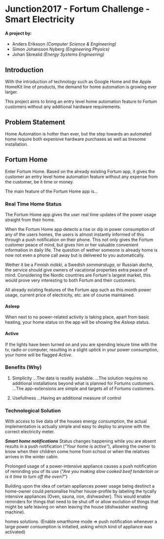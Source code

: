 # Junction2017 - Fortum Challenge - Smart Electricity

#### A project by:

- Anders Eriksson *(Computer Science & Engineering)*
- Simon Johansson Nyberg *(Engineering Physics)*
- Johan Skrealid *(Energy Systems Engineering)*

## Introduction

With the introduction of technology such as Google Home and the Apple HomeKit line of products, the demand for home automation is growing ever larger.

This project aims to bring an entry level home automation feature to Fortum customers without any additional hardware requirements.

## Problem Statement

Home Automation is hotter than ever, but the step towards an automated home require both expensive hardware purchases as well as tiresome installation.   

## Fortum Home

Enter Fortum Home. Based on the already existing Fortum app, it gives the customer an entry level home automation feature without any expense from the customer, be it time or money.

The main feature of the Fortum Home app is...

### Real Time Home Status

The Fortum Home app gives the user real time updates of the power usage straight from their home.

When the Fortum Home app detects a rise or dip in power consumption of any of the users homes, the users is almost instantly informed of this through a push notification on their phone. This not only gives the Fortum customer peace of mind, but gives him or her valuable convenient information in daily life. The question of wether someone is already home is now not even a phone call away but is delivered to you automatically.

Wether it be a Finnish *mökki*, a Swedish *sommarstuga*, or Russian *dacha*, the service should give owners of vacational properties extra peace of mind. Considering the Nordic countries are Fortum's largest market, this would prove very interesting to both Fortum and their customers.

All already existing features of the Fortum app such as this month power usage, current price of electricity, etc. are of course maintained.

#### Asleep
When next to no power-related activity is taking place, apart from basic heating, your home status on the app will be showing the *Asleep* status.

#### Active
If the lights have been turned on and you are spending leisure time with the tv, radio or computer, resulting in a slight uptick in your power consumption, your home will be flagged *Active*.

### Benefits (Why)

1. Simplicity
...The data is readily available.
...The solution requires no additional installations beyond what is planned for Fortums customers.
...The app-extensions are simple and targets all of Fortums customers.

2. Usefullness
...Having an additional measure of control

### Technological Solution

With access to live data of the houses energy consumption, the actual implementation is actually simple and easy to deploy to anyone with the correct electricity meter.

***Smart home notifications***
Status changes happening while you are absent results in a push notification (*"Your home is active"*), allowing the owner to know when their children come home from school or when the relatives arrives in the winter cabin.

Prolonged usage of a power-intensive appliance causes a push notification of reminding you of its use (*"Are you making slow cooked beef tenderloin or is it time to turn off the oven?"*)

Building upon the idea of certain appliances power usage being destinct a home-owner could personalise his/her house-profile by labeling the tycally intensive appliances (Oven, sauna, iron, dishwasher). This would enable reminders for things that need to be shut off or allow exclution of things that might be safe leaving on when leaving the house (dishwasher washing machine).

homes solutions. (Enable smarthome mode => push notification whenever a large power consumption is initatied, asking which kind of appliance was activated)


